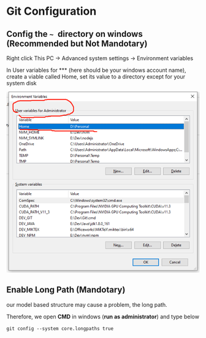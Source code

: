 # Git Configuration

## Config the `~ `directory on windows (Recommended but Not Mandotary)

Right click This PC -> Advanced system settings -> Environment variables

In User variables for \*\*\* (here should be your windows account name), create a viable called Home, set its value to a directory except for your system disk

![](<.gitbook/assets/git environment.png>)

## Enable Long Path (Mandotary)

our model based structure may cause a problem, the long path.&#x20;

Therefore, we open **CMD** in windows (**run as administrator**) and type below

```
git config --system core.longpaths true
```

